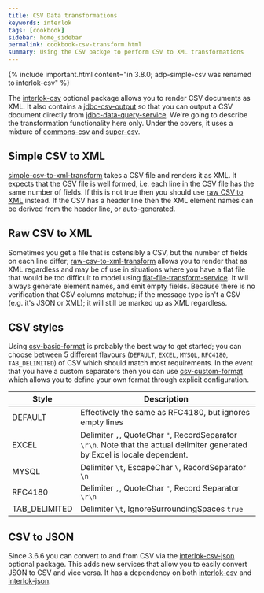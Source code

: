 ```yaml
---
title: CSV Data transformations
keywords: interlok
tags: [cookbook]
sidebar: home_sidebar
permalink: cookbook-csv-transform.html
summary: Using the CSV packge to perform CSV to XML transformations
---
```


{% include important.html content="in 3.8.0; adp-simple-csv was renamed to interlok-csv" %}


The [interlok-csv][] optional package allows you to render CSV documents as XML. It also contains a [jdbc-csv-output][] so that you can output a CSV document directly from [jdbc-data-query-service][]. We're going to describe the transformation functionality here only. Under the covers, it uses a mixture of [commons-csv][] and [super-csv][].

## Simple CSV to XML ##

[simple-csv-to-xml-transform][] takes a CSV file and renders it as XML. It expects that the CSV file is well formed, i.e. each line in the CSV file has the same number of fields. If this is not true then you should use [raw CSV to XML](#raw-csv-to-xml) instead. If the CSV has a header line then the XML element names can be derived from the header line, or auto-generated.


## Raw CSV to XML ##

Sometimes you get a file that is ostensibly a CSV, but the number of fields on each line differ; [raw-csv-to-xml-transform][] allows you to render that as XML regardless and may be of use in situations where you have a flat file that would be too difficult to model using [flat-file-transform-service][]. It will always generate element names, and emit empty fields. Because there is no verification that CSV columns matchup; if the message type isn't a CSV (e.g. it's JSON or XML); it will still be marked up as XML regardless.

## CSV styles ##

Using [csv-basic-format][] is probably the best way to get started; you can choose between 5 different flavours (`DEFAULT`, `EXCEL`, `MYSQL`, `RFC4180`, `TAB_DELIMITED`) of CSV which should match most requirements. In the event that you have a custom separators then you can use [csv-custom-format][] which allows you to define your own format through explicit configuration.

|Style| Description|
|----|----
|DEFAULT| Effectively the same as RFC4180, but ignores empty lines|
|EXCEL| Delimiter `,`, QuoteChar `"`, RecordSeparator `\r\n`. Note that the actual delimiter generated by Excel is locale dependent.|
|MYSQL| Delimiter `\t`, EscapeChar `\`, RecordSeparator `\n`|
|RFC4180| Delimiter `,`, QuoteChar `"`, Record Separator `\r\n`|
|TAB_DELIMITED| Delimiter `\t`, IgnoreSurroundingSpaces `true`|

## CSV to JSON ##

Since 3.6.6 you can convert to and from CSV via the [interlok-csv-json][] optional package. This adds new services that allow you to easily convert JSON to CSV and vice versa. It has a dependency on both [interlok-csv][] and [interlok-json][].

[interlok-csv]: https://nexus.adaptris.net/nexus/content/groups/public/com/adaptris/interlok-csv/
[jdbc-data-query-service]: https://nexus.adaptris.net/nexus/content/sites/javadocs/com/adaptris/interlok-core/3.9-SNAPSHOT/com/adaptris/core/services/jdbc/JdbcDataQueryService.html
[jdbc-csv-output]: https://nexus.adaptris.net/nexus/content/sites/javadocs/com/adaptris/interlok-csv/3.9-SNAPSHOT/com/adaptris/csv/jdbc/CsvResultSetTranslator.html
[commons-csv]: https://commons.apache.org/proper/commons-csv/
[super-csv]: http://super-csv.github.io/super-csv/
[simple-csv-to-xml-transform]: https://nexus.adaptris.net/nexus/content/sites/javadocs/com/adaptris/interlok-csv/3.9-SNAPSHOT/com/adaptris/core/transform/csv/SimpleCsvToXmlTransformService.html
[raw-csv-to-xml-transform]: https://nexus.adaptris.net/nexus/content/sites/javadocs/com/adaptris/interlok-csv/3.9-SNAPSHOT/com/adaptris/core/transform/csv/RawCsvToXmlTransformService.html
[flat-file-transform-service]: https://nexus.adaptris.net/nexus/content/sites/javadocs/com/adaptris/interlok-core/3.9-SNAPSHOT/com/adaptris/core/transform/FfTransformService.html
[csv-basic-format]: https://nexus.adaptris.net/nexus/content/sites/javadocs/com/adaptris/interlok-csv/3.9-SNAPSHOT/com/adaptris/core/transform/csv/BasicFormatBuilder.html
[csv-custom-format]: https://nexus.adaptris.net/nexus/content/sites/javadocs/com/adaptris/interlok-csv/3.9-SNAPSHOT/com/adaptris/core/transform/csv/CustomFormatBuilder.html
[interlok-csv-json]: https://nexus.adaptris.net/nexus/content/groups/public/com/adaptris/interlok-csv-json/
[interlok-json]: https://nexus.adaptris.net/nexus/content/groups/public/com/adaptris/interlok-json/
